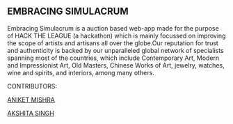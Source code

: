 ## EMBRACING SIMULACRUM

Embracing Simulacrum is a auction based web-app made for the purpose of HACK THE LEAGUE (a hackathon) which is mainly focussed on improving the scope of artists and artisans all over the globe.Our reputation for trust and 
authenticity is backed by our unparalleled global network of specialists spanning most of the countries, which include Contemporary Art, Modern and Impressionist Art, Old Masters, 
Chinese Works of Art, jewelry, watches, wine and spirits, and interiors, among many others.

CONTRIBUTORS:

[ANIKET MISHRA](https://github.com/AnIkeT126)

[AKSHITA SINGH](https://github.com/aksHITa47)
